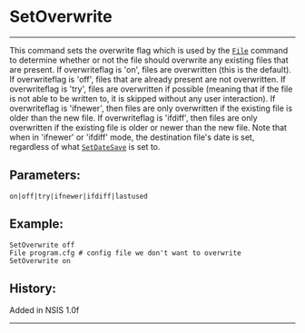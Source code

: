 # SetOverwrite

---

This command sets the overwrite flag which is used by the [`File`][1] command to determine whether or not the file should overwrite any existing files that are present. If overwriteflag is 'on', files are overwritten (this is the default). If overwriteflag is 'off', files that are already present are not overwritten. If overwriteflag is 'try', files are overwritten if possible (meaning that if the file is not able to be written to, it is skipped without any user interaction). If overwriteflag is 'ifnewer', then files are only overwritten if the existing file is older than the new file. If overwriteflag is 'ifdiff', then files are only overwritten if the existing file is older or newer than the new file. Note that when in 'ifnewer' or 'ifdiff' mode, the destination file's date is set, regardless of what [`SetDateSave`][2] is set to.

## Parameters:

    on|off|try|ifnewer|ifdiff|lastused

## Example:

	SetOverwrite off
	File program.cfg # config file we don't want to overwrite
	SetOverwrite on

## History:

Added in NSIS 1.0f

---

[1]: File.md
[2]: SetDateSave.md